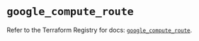 # `google_compute_route`

Refer to the Terraform Registry for docs: [`google_compute_route`](https://registry.terraform.io/providers/hashicorp/google-beta/6.42.0/docs/resources/google_compute_route).
